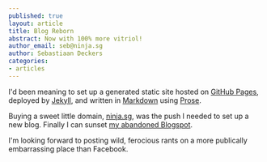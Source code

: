 ```yaml
---
published: true
layout: article
title: Blog Reborn
abstract: Now with 100% more vitriol!
author_email: seb@ninja.sg
author: Sebastiaan Deckers
categories:
- articles
---
```


I'd been meaning to set up a generated static site hosted on [GitHub Pages](http://pages.github.com/), deployed by [Jekyll](http://jekyllrb.com/), and written in [Markdown](http://github.github.com/github-flavored-markdown/) using [Prose](http://prose.io/).

Buying a sweet little domain, [ninja.sg](http://ninja.sg/), was the push I needed to set up a new blog. Finally I can sunset [my abandoned Blogspot](http://cbas.pandion.im/).

I'm looking forward to posting wild, ferocious rants on a more publically embarrassing place than Facebook.